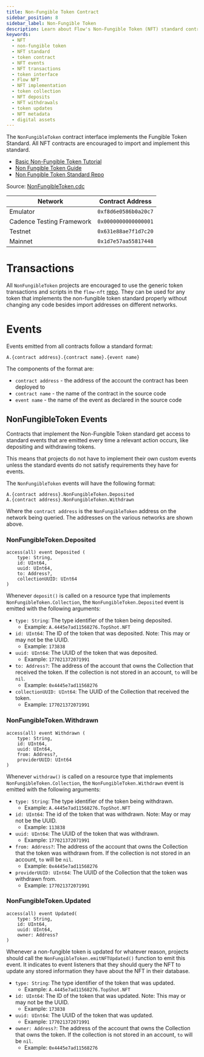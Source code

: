 ```yaml
---
title: Non-Fungible Token Contract
sidebar_position: 8
sidebar_label: Non-Fungible Token
description: Learn about Flow's Non-Fungible Token (NFT) standard contract interface, its implementation, events system, and how to build NFT contracts on Flow. Understand the core NFT functionality and event handling.
keywords:
  - NFT
  - non-fungible token
  - NFT standard
  - token contract
  - NFT events
  - NFT transactions
  - token interface
  - Flow NFT
  - NFT implementation
  - token collection
  - NFT deposits
  - NFT withdrawals
  - token updates
  - NFT metadata
  - digital assets
---
```


The `NonFungibleToken` contract interface implements the Fungible Token Standard.
All NFT contracts are encouraged to import and implement this standard.

- [Basic Non-Fungible Token Tutorial](https://cadence-lang.org/docs/tutorial/non-fungible-tokens-1)
- [Non Fungible Token Guide](../guides/nft.md)
- [Non Fungible Token Standard Repo](https://github.com/onflow/flow-nft)

Source: [NonFungibleToken.cdc](https://github.com/onflow/flow-nft/blob/master/contracts/NonFungibleToken.cdc)

| Network                   | Contract Address     |
| ------------------------- | -------------------- |
| Emulator                  | `0xf8d6e0586b0a20c7` |
| Cadence Testing Framework | `0x0000000000000001` |
| Testnet                   | `0x631e88ae7f1d7c20` |
| Mainnet                   | `0x1d7e57aa55817448` |

# Transactions

All `NonFungibleToken` projects are encouraged to use
the generic token transactions and scripts in the `flow-nft` [repo](https://github.com/onflow/flow-nft/tree/master/transactions).
They can be used for any token that implements the non-fungible token standard properly
without changing any code besides import addresses on different networks.

# Events

Events emitted from all contracts follow a standard format:

```
A.{contract address}.{contract name}.{event name}
```

The components of the format are:

- `contract address` - the address of the account the contract has been deployed to
- `contract name` - the name of the contract in the source code
- `event name` - the name of the event as declared in the source code

## NonFungibleToken Events

Contracts that implement the Non-Fungible Token standard get access
to standard events that are emitted every time a relevant action occurs,
like depositing and withdrawing tokens.

This means that projects do not have to implement their own custom events
unless the standard events do not satisfy requirements they have for events.

The `NonFungibleToken` events will have the following format:

```
A.{contract address}.NonFungibleToken.Deposited
A.{contract address}.NonFungibleToken.Withdrawn
```

Where the `contract address` is the `NonFungibleToken` address on the network being queried.
The addresses on the various networks are shown above.

### NonFungibleToken.Deposited

```cadence
access(all) event Deposited (
    type: String,
    id: UInt64,
    uuid: UInt64,
    to: Address?,
    collectionUUID: UInt64
)
```

Whenever `deposit()` is called on a resource type that implements
`NonFungibleToken.Collection`, the `NonFungibleToken.Deposited` event is emitted
with the following arguments:

- `type: String`: The type identifier of the token being deposited.
  - Example: `A.4445e7ad11568276.TopShot.NFT`
- `id: UInt64`: The ID of the token that was deposited. Note: This may or may not be the UUID.
  - Example: `173838`
- `uuid: UInt64`: The UUID of the token that was deposited.
  - Example: `177021372071991`
- `to: Address?`: The address of the account that owns the Collection that received
  the token. If the collection is not stored in an account, `to` will be `nil`.
  - Example: `0x4445e7ad11568276`
- `collectionUUID: UInt64`: The UUID of the Collection that received the token.
  - Example: `177021372071991`

### NonFungibleToken.Withdrawn

```cadence
access(all) event Withdrawn (
    type: String,
    id: UInt64,
    uuid: UInt64,
    from: Address?,
    providerUUID: UInt64
)
```

Whenever `withdraw()` is called on a resource type that implements
`NonFungibleToken.Collection`, the `NonFungibleToken.Withdrawn` event is emitted
with the following arguments:

- `type: String`: The type identifier of the token being withdrawn.
  - Example: `A.4445e7ad11568276.TopShot.NFT`
- `id: UInt64`: The id of the token that was withdrawn. Note: May or may not be the UUID.
  - Example: `113838`
- `uuid: UInt64`: The UUID of the token that was withdrawn.
  - Example: `177021372071991`
- `from: Address?`: The address of the account that owns the Collection that
  the token was withdrawn from. If the collection is not stored in an account, `to` will be `nil`.
  - Example: `0x4445e7ad11568276`
- `providerUUID: UInt64`: The UUID of the Collection that the token was withdrawn from.
  - Example: `177021372071991`

### NonFungibleToken.Updated

```cadence
access(all) event Updated(
    type: String,
    id: UInt64,
    uuid: UInt64,
    owner: Address?
)
```

Whenever a non-fungible token is updated for whatever reason,
projects should call the `NonFungibleToken.emitNFTUpdated()` function
to emit this event. It indicates to event listeners that they should query
the NFT to update any stored information they have about the NFT in their database.

- `type: String`: The type identifier of the token that was updated.
  - Example: `A.4445e7ad11568276.TopShot.NFT`
- `id: UInt64`: The ID of the token that was updated. Note: This may or may not be the UUID.
  - Example: `173838`
- `uuid: UInt64`: The UUID of the token that was updated.
  - Example: `177021372071991`
- `owner: Address?`: The address of the account that owns the Collection that owns
  the token. If the collection is not stored in an account, `to` will be `nil`.
  - Example: `0x4445e7ad11568276`
